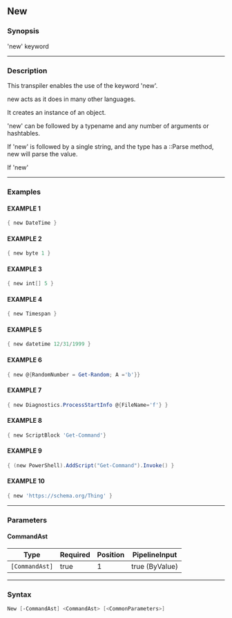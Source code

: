 New
---




### Synopsis
'new' keyword



---


### Description

This transpiler enables the use of the keyword 'new'.

new acts as it does in many other languages.  

It creates an instance of an object.

'new' can be followed by a typename and any number of arguments or hashtables.

If 'new' is followed by a single string, and the type has a ::Parse method, new will parse the value.

If 'new'



---


### Examples
#### EXAMPLE 1
```PowerShell
{ new DateTime }
```

#### EXAMPLE 2
```PowerShell
{ new byte 1 }
```

#### EXAMPLE 3
```PowerShell
{ new int[] 5 }
```

#### EXAMPLE 4
```PowerShell
{ new Timespan }
```

#### EXAMPLE 5
```PowerShell
{ new datetime 12/31/1999 }
```

#### EXAMPLE 6
```PowerShell
{ new @{RandomNumber = Get-Random; A ='b'}}
```

#### EXAMPLE 7
```PowerShell
{ new Diagnostics.ProcessStartInfo @{FileName='f'} }
```

#### EXAMPLE 8
```PowerShell
{ new ScriptBlock 'Get-Command'}
```

#### EXAMPLE 9
```PowerShell
{ (new PowerShell).AddScript("Get-Command").Invoke() }
```

#### EXAMPLE 10
```PowerShell
{ new 'https://schema.org/Thing' }
```



---


### Parameters
#### **CommandAst**




|Type          |Required|Position|PipelineInput |
|--------------|--------|--------|--------------|
|`[CommandAst]`|true    |1       |true (ByValue)|





---


### Syntax
```PowerShell
New [-CommandAst] <CommandAst> [<CommonParameters>]
```
